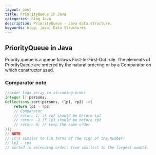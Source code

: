 ```yaml
---
layout: post
title: PriorityQueue in Java 
categories: Blog Java
description: PriorityQueue - Java data structure. 
keywords: blog, java, Data Structures
---
```


## PriorityQueue in Java

Priority queue is a queue follows First-In-First-Out rule. The elements of PriorityQueue are ordered by the natural ordering or by a Comparator on which constructor used.

### Comparator note  

``` Java
//order logs array in ascending order
Integer [] persons;
Collections.sort(persons, (lp1, rp2) ->{
    return lp1 - rp2;
    // Comparater 
    // return 1; if rp2 should be before lp1
    // return -1 if lp1 should be before rp2
    // return 0; // keep the same order
});
// NOTE:
// It's similar to (in terms of the sign of the number)
// lp1 - rp2
// sorted in ascending order: from smallest to the largest number.
```

